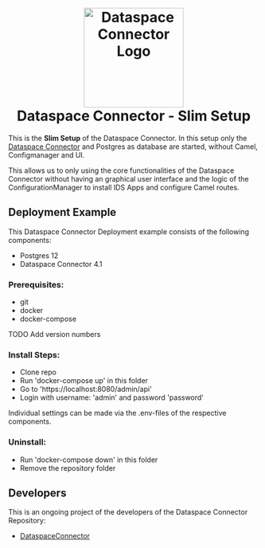 <h1 align="center">
  <br>
  <a href="https://dataspace-connector.de/dsc_logo.svg"><img src="https://dataspace-connector.de/dsc_logo.svg" alt="Dataspace Connector Logo" width="200"></a>
  <br>
      Dataspace Connector - Slim Setup
  <br>
</h1>

This is the **Slim Setup** of the Dataspace Connector.
In this setup only the [Dataspace Connector](https://github.com/International-Data-Spaces-Association/DataspaceConnector) and Postgres as database are started, without Camel, Configmanager and UI.

This allows us to only using the core functionalities of the Dataspace Connector without having an graphical user interface and the logic of the ConfigurationManager to install IDS Apps and configure Camel routes.

## Deployment Example
This Dataspace Connector Deployment example consists of the following components:
- Postgres 12
- Dataspace Connector 4.1

### Prerequisites:
  - git
  - docker
  - docker-compose

TODO Add version numbers

### Install Steps:
  - Clone repo
  - Run 'docker-compose up' in this folder
  - Go to 'https://localhost:8080/admin/api' 
  - Login with username: 'admin' and password 'password'

Individual settings can be made via the .env-files of the respective components.

### Uninstall:
  - Run 'docker-compose down' in this folder
  - Remove the repository folder
  
## Developers

This is an ongoing project of the developers of the Dataspace Connector Repository:
* [DataspaceConnector](https://github.com/International-Data-Spaces-Association/DataspaceConnector)